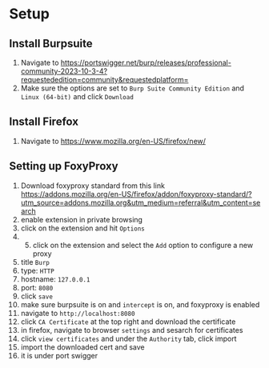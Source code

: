# Setup

## Install Burpsuite
1. Navigate to https://portswigger.net/burp/releases/professional-community-2023-10-3-4?requestededition=community&requestedplatform=
2. Make sure the options are set to `Burp Suite Community Edition` and `Linux (64-bit)` and click `Download`

## Install Firefox
1. Navigate to https://www.mozilla.org/en-US/firefox/new/

## Setting up FoxyProxy
1. Download foxyproxy standard from this link
https://addons.mozilla.org/en-US/firefox/addon/foxyproxy-standard/?utm_source=addons.mozilla.org&utm_medium=referral&utm_content=search
2. enable extension in private browsing
3. click on the extension and hit `Options`
4. 5. click on the extension and select the `Add` option to configure a new proxy
6. title `Burp`
7. type: `HTTP`
8. hostname: `127.0.0.1`
9. port: `8080`
10. click `save`
11. make sure burpsuite is on and `intercept` is on, and foxyproxy is enabled
12. navigate to `http://localhost:8080`
13. click `CA Certificate` at the top right and download the certificate
14. in firefox, navigate to browser `settings` and sesarch for certificates
15. click `view certificates` and under the `Authority` tab, click import
16. import the downloaded cert and save
17. it is under port swigger
